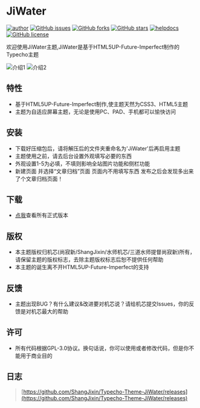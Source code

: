 # JiWater
[![author](https://img.shields.io/badge/author-%E5%B0%9A%E5%AF%82%E6%96%B0-brightgreen.svg)](http://jixinz.pw/)
[![GitHub issues](https://img.shields.io/github/issues/ShangJixin/Typecho-Theme-JiWater.svg)](https://github.com/ShangJixin/Typecho-Theme-JiWater/issues)
[![GitHub forks](https://img.shields.io/github/forks/ShangJixin/Typecho-Theme-JiWater.svg)](https://github.com/ShangJixin/Typecho-Theme-JiWater/network)
[![GitHub stars](https://img.shields.io/github/stars/ShangJixin/Typecho-Theme-JiWater.svg)](https://github.com/ShangJixin/Typecho-Theme-JiWater/stargazers)
[![helpdocs](https://img.shields.io/badge/Docs-HELP-red.svg)](https://github.com/ShangJixin/Typecho-Theme-JiWater/)
[![GitHub license](https://img.shields.io/badge/license-GPL-blue.svg)](https://raw.githubusercontent.com/ShangJixin/Typecho-Theme-JiWater/master/LICENSE)

欢迎使用JiWater主题,JiWater是基于HTML5UP-Future-Imperfect制作的Typecho主题

![介绍1](https://ww2.sinaimg.cn/large/a15b4afegy1fc8k4o7xfmj20wo0ledj7)
![介绍2](https://ww2.sinaimg.cn/large/a15b4afegy1fc8k4poun3j20wo0le782)

## 特性
- 基于HTML5UP-Future-Imperfect制作,使主题天然为CSS3、HTML5主题
- 主题为自适应屏幕主题，无论是使用PC、PAD、手机都可以愉快访问

## 安装
- 下载好压缩包后，请将解压后的文件夹重命名为'JiWater'后再启用主题
- 主题使用之前，请去后台设置外观填写必要的东西
- 外观设置1-5为必填，不填则影响全站图片功能和侧栏功能
- 新建页面 并选择“文章归档”页面 页面内不用填写东西 发布之后会发现多出来了个文章归档页面！

## 下载
- [点我](https://github.com/ShangJixin/Typecho-Theme-JiWater/releases)查看所有正式版本

## 版权
- 本主题版权归机芯(尚寂新/ShangJixin/水师机芯/三道水师提督尚寂新)所有，请保留主题的版权标志，去除主题版权标志后恕不提供任何帮助
- 本主题的诞生离不开HTML5UP-Future-Imperfect的支持

## 反馈
- 主题出现BUG？有什么建议&改进要对机芯说？请给机芯提交Issues，你的反馈是对机芯最大的帮助
 
## 许可
- 所有代码根据GPL-3.0协议。换句话说，你可以使用或者修改代码，但是你不能用于商业目的

## 日志

> [https://github.com/ShangJixin/Typecho-Theme-JiWater/releases](https://github.com/ShangJixin/Typecho-Theme-JiWater/releases)
